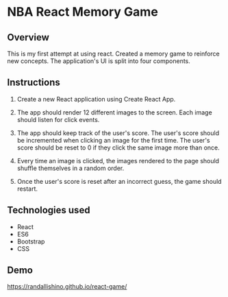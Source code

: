 # NBA React Memory Game
## Overview

This is my first attempt at using react. Created a memory game to reinforce new concepts. The application's UI is split into four components.


## Instructions

1. Create a new React application using Create React App.

2. The app should render 12 different images to the screen. Each image should listen for click events.

3. The app should keep track of the user's score. The user's score should be incremented when clicking an image for the first time. The user's score should be reset to 0 if they click the same image more than once.

4. Every time an image is clicked, the images rendered to the page should shuffle themselves in a random order.

5. Once the user's score is reset after an incorrect guess, the game should restart.

## Technologies used

* React
* ES6
* Bootstrap
* CSS

## Demo

https://randallishino.github.io/react-game/
